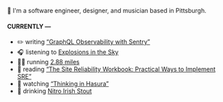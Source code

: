 👋 I'm a software engineer, designer, and musician based in Pittsburgh.

#### CURRENTLY —

* ✏️ writing [“GraphQL Observability with Sentry”](https://www.amoscato.com/journal/graphql-observability/)
* 🎧 listening to [Explosions in the Sky](https://www.last.fm/music/Explosions+in+the+Sky/_/Last+Known+Surroundings)
* 🏃‍♂️ running [2.88 miles](https://www.strava.com/activities/7530489688)
* 📘 reading [“The Site Reliability Workbook: Practical Ways to Implement SRE”](https://www.goodreads.com/book/show/39687146-the-site-reliability-workbook)
* 🍿 watching [“Thinking in Hasura”](https://vimeo.com/727654292)
* 🍺 drinking [Nitro Irish Stout](https://untappd.com/user/namoscato/checkin/1170774621)
